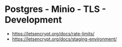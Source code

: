 # Postgres - Minio - TLS - Development 



- https://letsencrypt.org/docs/rate-limits/
- https://letsencrypt.org/docs/staging-environment/